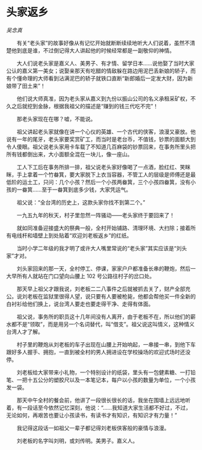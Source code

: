 # 头家返乡

*吴念真*

　　有关“老头家”的故事好像从有记忆开始就断断续续地听大人们说着，虽然不清楚他到底是谁，不过倒记得大人讲起他的时候经常都是一副敬仰的神情。

　　大人们说老头家是嘉义人、美男子、有才情、留学日本……说他娶了当时大家公认的嘉义第一美女；说娶亲那天有吃醋的情敌躲在路边用泥巴丢新娘的轿子，而有个懂命理的大师看到沾满泥巴的轿子就铁口直断“新郎婚后一定发大财，因为新娘带了田土来”！

　　他们说大师真准，因为老头家从嘉义到九份以振山公司的名义承租采矿权，不久之后就挖到金脉，根据我祖父的描述是“赚到的钱三代吃不完”！

　　那老头家现在在哪？嘘，不能说。

　　祖父讲起老头家就像在讲一个心仪的英雄、一个古代的侠客，浪漫又豪放。他说有一年的尾牙，老头家要奖赏矿工，而当时是老台币，不值钱，钞票的面额大到令人傻眼。祖父说老头家用卡车载了不知道几百麻袋的钞票回来，在事务所里头把所有钱都倒出来，大小面额全混在一块儿，像一座山。

　　工人下工后在事务所排一排，祖父说老头家好像喝了一点酒，脸红红、笑眯眯，手上拿着一个竹畚箕，要大家脱下上衣当容器，不管工人的层级是师傅还是最低阶的运土工，只问：几个小孩？然后一个小孩两畚箕，三个小孩四畚箕，没有小孩的一畚箕……至于一畚箕到底多少钱，大家凭运气。

　　祖父说：“全台湾的历史上，这款头家你找不到第二个。”

　　一九五九年的秋天，村子里忽然一阵骚动——老头家终于要回来了！

　　就如同准备迎接盛大的祭典一般，全村开始铺路、清理环境、大扫除；接着所有电线杆和墙壁上到处贴着“欢迎刘老板返乡”的红纸。

　　当时小学二年级的我才明了或许大人嘴里常说的“老头家”其实应该是“刘头家”才对。

　　刘头家回来的那一天，全村停工、停课，家家户户都准备长串的鞭炮，然后一大早所有人就站在门口望向山腰上 102 号公路往村子的岔口处。

　　那天早上祖父才跟我说，刘老板二二八事件之后就被抓去关了，财产全部充公。说刘老板在监狱里很得人望，说只要有人要被枪毙，他都会帮他买一件全新的白衬衫给他们换上，说台湾人要走也要走得干净、走得有体面。

　　祖父说，事务所的职员这十几年间没有人离开，由于老板不在，所以他们的薪水都不是“领取”，而是用另一个名词替代，叫“借支”。祖父说这叫情义，这种情义台湾人才了解。

　　村子里的鞭炮从刘老板的车子出现在山腰上开始响起，一串接一串，到他下车跟好多人握手、拥抱，一直到被全村的男人拥进设在学校操场的欢迎式场时还没停。

　　刘老板给大家带来小礼物，一个特别设计的纸袋，里头有一包健素糖、一打铅笔、一把十五公分的塑胶尺以及一本笔记本，每户以小孩的数量为单位，一个小孩发一袋。

　　那天中午全村的餐会前，他讲了一段很长很长的话，我坐在围墙上远远地听着，有一段话至今依然记忆深刻，他说：“……我知道大家生活都不好过，不过，无论如何，再艰苦也要让小孩读书，有读书才有知识，有知识才有力量！”

　　我记得这段话一如祖父一辈子都记得刘老板侠客般的豪情与浪漫。

　　刘老板的名字叫刘明，或刘传明。美男子。嘉义人。
